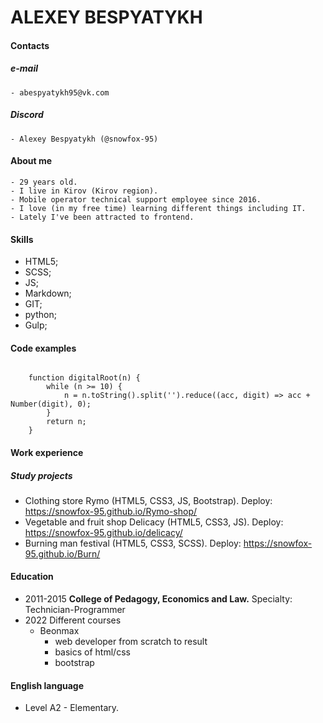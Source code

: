 # ALEXEY BESPYATYKH

#### Contacts

##### e-mail

    - abespyatykh95@vk.com

##### Discord

    - Alexey Bespyatykh (@snowfox-95)

#### About me

    - 29 years old.
    - I live in Kirov (Kirov region).
    - Mobile operator technical support employee since 2016.
    - I love (in my free time) learning different things including IT. 
    - Lately I've been attracted to frontend.

#### Skills

- HTML5;
- SCSS;
- JS;
- Markdown;
- GIT;
- python;
- Gulp;

#### Code examples

```JS

    function digitalRoot(n) {
        while (n >= 10) {
            n = n.toString().split('').reduce((acc, digit) => acc + Number(digit), 0);
        }
        return n;
    }
```

#### Work experience

##### Study projects

- Clothing store Rymo (HTML5, CSS3, JS, Bootstrap). 
Deploy: <https://snowfox-95.github.io/Rymo-shop/>
- Vegetable and fruit shop Delicacy (HTML5, CSS3, JS).
Deploy: <https://snowfox-95.github.io/delicacy/>
- Burning man festival (HTML5, CSS3, SCSS).
Deploy: <https://snowfox-95.github.io/Burn/>

#### Education

- 2011-2015 **College of Pedagogy, Economics and Law.**
 Specialty: Technician-Programmer
- 2022 Different courses
    - Beonmax
        - web developer from scratch to result
        - basics of html/css
        - bootstrap

#### English language

- Level A2 - Elementary.